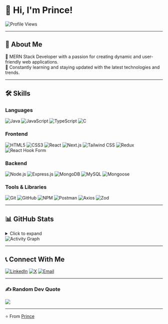 # 👋 Hi, I'm Prince!

![Profile Views](https://komarev.com/ghpvc/?username=imprince26&color=blueviolet&style=flat-square)

---

## 🚀 About Me
🎯 MERN Stack Developer with a passion for creating dynamic and user-friendly web applications. <br>
🌟 Constantly learning and staying updated with the latest technologies and trends.

---

## 🛠️ Skills

### Languages
![Java](https://img.shields.io/badge/Java-ED8B00?style=flat-square&logo=java&logoColor=white)
![JavaScript](https://img.shields.io/badge/JavaScript-F7DF1E?style=flat-square&logo=javascript&logoColor=black)
![TypeScript](https://img.shields.io/badge/TypeScript-3178C6?style=flat-square&logo=typescript&logoColor=white)
![C](https://img.shields.io/badge/C-A8B9CC?style=flat-square&logo=c&logoColor=white)

### Frontend
![HTML5](https://img.shields.io/badge/HTML5-E34F26?style=flat-square&logo=html5&logoColor=white)
![CSS3](https://img.shields.io/badge/CSS3-1572B6?style=flat-square&logo=css3&logoColor=white)
![React](https://img.shields.io/badge/React-61DAFB?style=flat-square&logo=react&logoColor=black)
![Next.js](https://img.shields.io/badge/Next.js-000000?style=flat-square&logo=next.js&logoColor=white)
![Tailwind CSS](https://img.shields.io/badge/Tailwind_CSS-38B2AC?style=flat-square&logo=tailwind-css&logoColor=white)
![Redux](https://img.shields.io/badge/Redux-764ABC?style=flat-square&logo=redux&logoColor=white)
![React Hook Form](https://img.shields.io/badge/React_Hook_Form-EC5990?style=flat-square&logo=reacthookform&logoColor=white)
<!--![Shadcn UI](https://img.shields.io/badge/Shadcn_UI-000000?style=flat-square&logo=shadcnui&logoColor=white) -->

### Backend
![Node.js](https://img.shields.io/badge/Node.js-339933?style=flat-square&logo=node.js&logoColor=white)
![Express.js](https://img.shields.io/badge/Express.js-000000?style=flat-square&logo=express&logoColor=white)
![MongoDB](https://img.shields.io/badge/MongoDB-47A248?style=flat-square&logo=mongodb&logoColor=white)
![MySQL](https://img.shields.io/badge/MySQL-4479A1?style=flat-square&logo=mysql&logoColor=white)
![Mongoose](https://img.shields.io/badge/Mongoose-880000?style=flat-square&logo=mongoose&logoColor=white)
<!-- ![JWT](https://img.shields.io/badge/JWT-000000?style=flat-square&logo=jsonwebtoken&logoColor=white)
![Bcrypt.js](https://img.shields.io/badge/Bcrypt.js-000000?style=flat-square&logo=bcryptjs&logoColor=white) -->

### Tools & Libraries
![Git](https://img.shields.io/badge/Git-F05032?style=flat-square&logo=git&logoColor=white)
![GitHub](https://img.shields.io/badge/GitHub-181717?style=flat-square&logo=github&logoColor=white)
![NPM](https://img.shields.io/badge/NPM-CB3837?style=flat-square&logo=npm&logoColor=white)
![Postman](https://img.shields.io/badge/Postman-FF6C37?style=flat-square&logo=postman&logoColor=white)
![Axios](https://img.shields.io/badge/Axios-5A29E4?style=flat-square&logo=axios&logoColor=white)
![Zod](https://img.shields.io/badge/Zod-3E67B1?style=flat-square&logo=zod&logoColor=white)


---

<!-- ## 📊 GitHub Stats:
[![My GitHub Stats](https://awesome-github-stats.azurewebsites.net/user-stats/imprince26?cardType=level&theme=react&preferLogin=false)](https://git.io/awesome-stats-card)
![Top Languages](https://github-readme-stats.vercel.app/api/top-langs/?username=imprince26&theme=react&hide_border=false&include_all_commits=true&count_private=true&layout=compact) -->

## 📊 GitHub Stats
<details>
  <summary>Click to expand</summary>
  <br />
  <div >
    <!-- <img src="https://github-readme-stats.vercel.app/api?username=imprince26&show_icons=true&theme=tokyonight&hide_border=true&count_private=true" alt="GitHub Stats" /> -->
    <img src="https://awesome-github-stats.azurewebsites.net/user-stats/imprince26?cardType=level&theme=tokyonight&preferLogin=false" alt="GitHub Stats" />
    <img src="https://github-readme-streak-stats.herokuapp.com/?user=imprince26&theme=tokyonight&hide_border=false" alt="GitHub Streak" />
    <img src="https://github-readme-stats.vercel.app/api/top-langs/?username=imprince26&layout=compact&theme=tokyonight&hide_border=false" alt="Top Languages" />
  </div>
</details>


  <img src="https://github-readme-activity-graph.vercel.app/graph?username=imprince26&custom_title=Prince%27s%20Contribution%20Graph&bg_color=1a1b27&color=38bdae&line=70a5fd&point=bf91f3&hide_border=false" alt="Activity Graph" />


---


## 📞 Connect With Me
[![LinkedIn](https://img.shields.io/badge/LinkedIn-0077B5?style=for-the-badge&logo=linkedin&logoColor=white)](https://www.linkedin.com/in/princepatell333)
[![X](https://img.shields.io/badge/X-000000?style=for-the-badge&logo=x&logoColor=white)](https://x.com/princewebdev_)
[![Email](https://img.shields.io/badge/Email-D14836?style=for-the-badge&logo=gmail&logoColor=white)](mailto:patelprince.webdev@gmail.com)

---

### ✍️ Random Dev Quote

![](https://quotes-github-readme.vercel.app/api?type=vertical&theme=tokyonight)

---

⭐️ From [Prince](https://github.com/imprince26)

